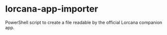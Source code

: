 # lorcana-app-importer
PowerShell script to create a file readable by the official Lorcana companion app.
